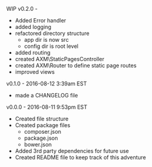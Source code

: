 WIP v0.2.0 - <date>
* Added Error handler
* added logging
* refactored directory structure
    * app dir is now src
    * config dir is root level
* added routing
* created AXM\StaticPagesController
* created AXM\Router to define static page routes
* improved views

v0.1.0 - 2016-08-12 3:39am EST
* made a CHANGELOG file

v0.0.0 - 2016-08-11 9:53pm EST
* Created file structure
* Created package files
    * composer.json
    * package.json
    * bower.json
* Added 3rd party dependencies for future use
* Created README file to keep track of this adventure
